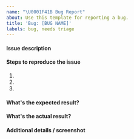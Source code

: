```yaml
---
name: "\U0001F41B Bug Report"
about: Use this template for reporting a bug.
title: 'Bug: [BUG NAME]'
labels: bug, needs triage
---
```


#### Issue description

#### Steps to reproduce the issue

1.
2.
3.

#### What's the expected result?

#### What's the actual result?

#### Additional details / screenshot
